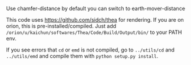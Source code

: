 Use chamfer-distance by default
        you can switch to earth-mover-distance

This code uses https://github.com/sidch/thea for rendering.
    If you are on orion, this is pre-installed/compiled. Just add `/orion/u/kaichun/softwares/Thea/Code/Build/Output/bin/` to your PATH env.

If you see errors that `cd` or `emd` is not compiled, go to `../utils/cd` and `../utils/emd` and compile them with `python setup.py install`.
